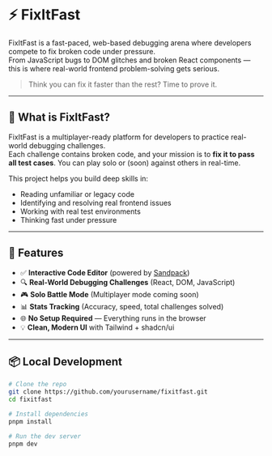# ⚡ FixItFast

FixItFast is a fast-paced, web-based debugging arena where developers compete to fix broken code under pressure.  
From JavaScript bugs to DOM glitches and broken React components — this is where real-world frontend problem-solving gets serious.

> Think you can fix it faster than the rest? Time to prove it.

---

## 🎯 What is FixItFast?

FixItFast is a multiplayer-ready platform for developers to practice real-world debugging challenges.  
Each challenge contains broken code, and your mission is to **fix it to pass all test cases**. You can play solo or (soon) against others in real-time.

This project helps you build deep skills in:

- Reading unfamiliar or legacy code
- Identifying and resolving real frontend issues
- Working with real test environments
- Thinking fast under pressure

---

## 🧩 Features

- ✅ **Interactive Code Editor** (powered by [Sandpack](https://sandpack.codesandbox.io/))
- 🔍 **Real-World Debugging Challenges** (React, DOM, JavaScript)
- 🎮 **Solo Battle Mode** (Multiplayer mode coming soon)
- 📊 **Stats Tracking** (Accuracy, speed, total challenges solved)
- 🌐 **No Setup Required** — Everything runs in the browser
- 💡 **Clean, Modern UI** with Tailwind + shadcn/ui

---

## 📦 Local Development

```bash
# Clone the repo
git clone https://github.com/yourusername/fixitfast.git
cd fixitfast

# Install dependencies
pnpm install

# Run the dev server
pnpm dev
